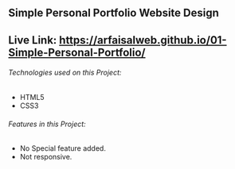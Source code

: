 ## Simple Personal Portfolio Website Design

## Live Link: https://arfaisalweb.github.io/01-Simple-Personal-Portfolio/

###### Technologies used on this Project:
* HTML5
* CSS3

###### Features in this Project:
* No Special feature added.
* Not responsive.